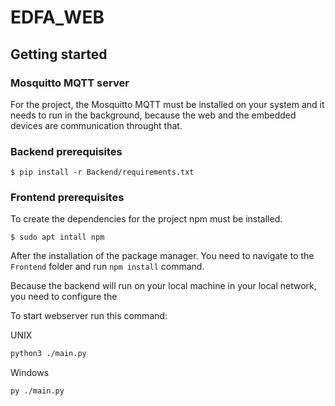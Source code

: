 # EDFA_WEB

## Getting started

### Mosquitto MQTT server

For the project, the Mosquitto MQTT must be installed on your system and it needs to run in the background, because the
web and the embedded devices are communication throught that.

### Backend prerequisites

`$ pip install -r Backend/requirements.txt`

### Frontend prerequisites

To create the dependencies for the project npm must be installed. 

`$ sudo apt intall npm`

After the installation of the package manager. You need to navigate to the `Frontend` folder and run `npm install` command.

Because the backend will run on your local machine in your local network, you need to configure the 

To start webserver run this command:


UNIX
```bash
python3 ./main.py
```

Windows
```bash
py ./main.py
```

